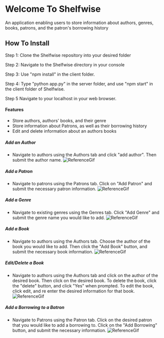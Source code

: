 # Welcome To Shelfwise

An application enabling users to store information about authors, genres, books, patrons, and the patron's borrowing history

## How To Install

Step 1: Clone the Shelfwise  repository into your desired folder

Step 2: Navigate to the Shelfwise directory in your console

Step 3: Use "npm install" in the client folder. 

Step 4: Type "python app.py" in the server folder, and use "npm start" in the client folder of Shelfwise.

Step 5 Navigate to your localhost in your web browser.

#### Features

- Store authors, authors' books, and their genre
-  Store information about Patrons, as well as their borrowing history
- Edit and delete information about an authors books


##### Add an Author

- Navigate to authors using the Authors tab and click "add author". Then submit the author name.
![ReferenceGif](/src/components/imgs/gifs/AddAuthor.gif)


##### Add a Patron

- Navigate to patrons using the Patrons tab. Click on "Add Patron" and submit the necessary patron information.
![ReferenceGif](/src/components/imgs/gifs/AddPatron.gif)




##### Add a Genre

- Navigate to existing genres using the Genres tab. Click "Add Genre" and submit the genre name you would like to add.
![ReferenceGif](/src/components/imgs/gifs/AddGenre.gif)

##### Add a Book

- Navigate to authors using the Authors tab. Choose the author of the book you would like to add. Then click the "Add Book" button, and submit the necessary book information.
![ReferenceGif](/src/imgs/gifs/AddBook.gif)

##### Edit/Delete a Book
- Navigate to authors using the Authors tab and click on the author of the desired book. Then click on the desired book. To delete the book, click the "delete" button, and click "Yes" when prompted. To edit the book, click edit, and re enter the desired information for that book.
![ReferenceGif](/src/components/imgs/gifs/EditDeleteBook.gif)


##### Add a Borrowing to a Batron

- Navigate to Patrons using the Patron tab. Click on the desired patron that you would like to add a borrowing to. Click on the "Add Borrowing" button, and submit the necessary information.
![ReferenceGif](/src/components/imgs/gifs/AddBorrow.gif)